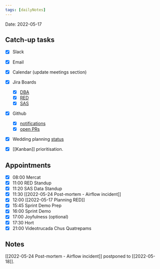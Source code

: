 ```yaml
---
tags: [dailyNotes]
---
```

 
Date: 2022-05-17

## Catch-up tasks

- [x] Slack
- [x] Email
- [x] Calendar (update meetings section)
- [x] Jira Boards
  - [x] [DBA](https://hybridtheory.atlassian.net/jira/software/c/projects/DBA/boards/90) 
  - [x] [RED](https://hybridtheory.atlassian.net/jira/software/c/projects/RED/boards/86)
  - [x] [SAS](https://hybridtheory.atlassian.net/jira/software/c/projects/SAS/boards/66)
- [x] Github
  - [x] [notifications](https://github.com/notifications?query=is%3Aunread)
  - [x] [open PRs](https://github.com/pulls?q=is%3Aopen+is%3Apr+user%3Ahybridtheory+-label%3Adependencies+)
- [x] Wedding planning [status](https://trello.com/b/c0vjqSCR/wedding-planning)
- [x] [[Kanban]] prioritisation.


## Appointments
- [x] 08:00 Mercat
- [x] 11:00 RED Standup
- [x] 11:20 SAS Data Standup
- [x] 11:30 [[2022-05-24 Post-mortem - Airflow incident]]
- [x] 12:00 [[2022-05-17 Planning RED]]
- [x] 15:45 Sprint Demo Prep
- [x] 16:00 Sprint Demo
- [x] 17:00 Joyfulness (optional)
- [x] 17:30 Hort
- [x] 21:00 Videotrucada Chus Quatrepams

## Notes
[[2022-05-24 Post-mortem - Airflow incident]] postponed to [[2022-05-18]].
